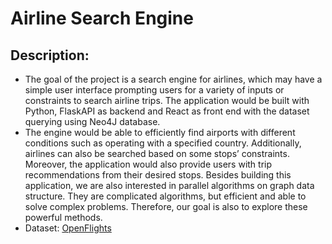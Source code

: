 # Airline Search Engine

## Description: 
- The goal of the project is a search engine for airlines, which may have a simple user interface prompting users for a variety of inputs or constraints to search airline trips.
  The application would be built with Python, FlaskAPI as backend and React as front end with the dataset querying using Neo4J database. 
- The engine would be able to efficiently find airports with different conditions such as operating with a specified country.
  Additionally, airlines can also be searched based on some stops’ constraints.
  Moreover, the application would also provide users with trip recommendations from their desired stops.
  Besides building this application, we are also interested in parallel algorithms on graph data structure.
  They are complicated algorithms, but efficient and able to solve complex problems.
  Therefore, our goal is also to explore these powerful methods.
- Dataset: [OpenFlights](https://openflights.org/about)
